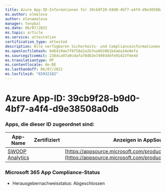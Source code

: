 ```yaml
---
title: Azure App-ID-Informationen für 39cb9f28-b9d0-4bf7-a4f4-d9e38508a0db
ms.author: elmalova
author: elenamalova
manager: tonybal
ms.date: 06/07/2022
ms.topic: article
ms.service: attestation
certification_type: attested
description: Alle verfügbaren Sicherheits- und Complianceinformationen für 39cb9f28-b9d0-4bf7-a4f4-d9e38508a0db.
ms.openlocfilehash: 6d64194e7f0f58e2a2b7ea892861b4a6a24e9efa
ms.sourcegitcommit: 238dca97a9cdafa78d63e74993ddfe91423fde4d
ms.translationtype: MT
ms.contentlocale: de-DE
ms.lasthandoff: 06/07/2022
ms.locfileid: "65932182"
---
```

# <a name="azure-app-id-39cb9f28-b9d0-4bf7-a4f4-d9e38508a0db"></a>Azure App-ID: 39cb9f28-b9d0-4bf7-a4f4-d9e38508a0db


### <a name="apps-associated-with-this-id"></a>Apps, die dieser ID zugeordnet sind:
| **App-Name** | **Zertifiziert** | **Anzeigen in AppSource** |
|--------------|---------------|-----------------------|
| [SWOOP Analytics](../forward/WA200000877.md) |  | [https://appsource.microsoft.com/product/office/WA200000877](https://appsource.microsoft.com/product/office/WA200000877) |

### <a name="microsoft-365-app-compliance-status"></a>Microsoft 365 App Compliance-Status
- Herausgebernachweisstatus: Abgeschlossen
